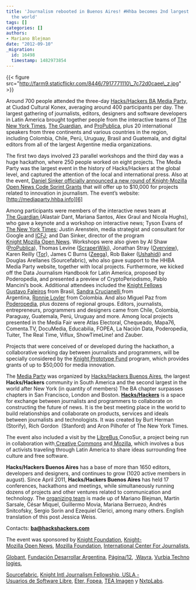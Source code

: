 ```yaml
---
title: 'Journalism rebooted in Buenos Aires! #Hhba becomes 2nd largest chapter in
  the world'
tags: []
categories: []
authors:
- Mariano Blejman
date: "2012-09-10"
_migration:
  id: 16498
  timestamp: 1482973854
---
```


{{< figure src="http://farm9.staticflickr.com/8446/7917771110\_7c72d0caee\_z.jpg" >}}

Around 700 people attended the three-day [Hacks/Hackers BA Media Party][1], at Ciudad Cultural Konex, averaging around 400 participants per day. The largest gathering of journalists, editors, designers and software developers in Latin America brought together people from the interactive teams of [The New York Times][2], [The Guardian][3], and [ProPublica][4], plus 20 international speakers from three continents and various countries in the region, including Colombia, Chile, Perú, Uruguay, Brasil and Guatemala, and digital editors from all of the largest Argentine media organizations.

The first two days involved 23 parallel workshops and the third day was a huge hackathon, where 250 people worked on eight projects. The Media Party was the largest event in the history of Hacks/Hackers at the global level, and captured the attention of the local and international press. Also at the event, [Daniel Sinker officially announced a new round of Knight-Mozilla Open News Code Sprint Grants][5] that will offer up to $10,000 for projects related to innovation in journalism. The event’s website: [http://mediaparty.hhba.info][6]

Among participants were members of the interactive news team at [The Guardian ][6](Alastair Dant, Mariana Santos, Alex Graul and Nicola Hughs), who gave a keynote and a workshop on interactive news; Tyson Evans of [The New York Times][6]; Justin Arenstein, media strategist and consultant for Google and [ICFJ][6]; and Dan Sinker, director of the program [Knight Mozilla Open News][6]. Workshops were also given by Al Shaw ([ProPublica][6]), Thomas Levine ([ScraperWiki][6]), Jonathan Stray ([Overview][6]), Karen Reilly ([Tor][6]), James C Burns ([Zeega][6]), Rob Baker ([Ushahidi][6]) and Douglas Arellanes (Sourcefabric), who also gave support to the HHBA Media Party website, together with local projects. Furthermore, we kicked off the Data Journalism Handbook for Latin America, proposed by Poderopedia, and presented a preview of CryptoPeriodismo, Pablo Mancini&#8217;s book. Additional attendees included the [Knight Fellows][7] [Gustavo Faleiros][6] from Brasil, [Sandra Crucianelli ][6]from Argentina, [Ronnie Lovler][6] from Colombia. And also Miguel Paz from [Poderopedia][6], plus dozens of regional groups. Editors, journalists, entrepreneurs, programmers and designers came from Chile, Colombia, Paraguay, Guatemala, Perú, Uruguay and more. Among local projects presented in the Media Fair were Atlas Electoral, Chequeado, Mapa76, Comenta.TV, DocuMedia, Educabilia, FOPEA, La Nación Data, Poderopedia, Tuiter, The Real Time, Viflux, ShowTimeLine! and Zauber.

Projects that were conceived of or developed during the hackathon, a collaborative working day between journalists and programmers, will be specially considered by the [Knight Prototype Fund][8] program, which provides grants of up to $50,000 for media innovation.

The [Media Party][6] was organized by [Hacks/Hackers Buenos Aires][6], the largest **Hacks/Hackers** community in South America and the second largest in the world after New York (in quantity of members) The BA chapter surpasses chapters in San Francisco, London and Boston. [**Hacks/Hackers**][6] is a space for exchange between journalists and programmers to collaborate on constructing the future of news. It is the best meeting place in the world to build relationships and collaborate on products, services and ideals between journalists and technologists. It was created by Burt Herman (Storify), Rich Gordon  (Stanford) and Aron Pilhofer of The New York Times.

The event also included a visit by the [LibreBus ][6]ConoSur, a project being run in collaboration with[ Creative Commons][6] and[ Mozilla][6], which involves a bus of activists traveling through Latin America to share ideas surrounding free culture and free software.

**Hacks/Hackers Buenos Aires** has a base of more than 1650 editors, developers and designers, and continues to grow (1020 active members in august). Since April 2011, **Hacks/Hackers Buenos Aires** has held 17 conferences, hackathons and meetings, while simultaneously running dozens of projects and other ventures related to communication and technology. The [organizing team][9] is made up of Mariano Blejman, Martín Sarsale, César Miquel, Guillermo Movia, Mariana Berruezo, Andrés Snitcofsky, Sergio Sorín and Ezequiel Clerici, among many others. English translation of this post Jessica Weiss.

Contacts: **[ba@hackshackers.com][6]**

The event was sponsored by [Knight Foundation][10], [Knight-Mozilla Open News][11], [Mozilla Foundation][12], [International Center For Journalists][13],

[Globant][14], [Fundación Desarrollar Argentina][15], [Página/12][16], [ Wayra][17], [Vurbia Technologies][18],

[Sourcefabric][19], [Knight Intl Journalism Fellowship][7],[ USLA -Usuarios de Software Libre][20], [Eter][21],[ Fopea][22], [TEA Imagen][23] y [NxtpLabs][24].

 [1]: http://www.meetup.com/HacksHackersBA/
 [2]: http://www.nytimes.com
 [3]: http://www.guardiannews.com/
 [4]: http://www.propublica.org/
 [5]: http://sinker.tumblr.com/post/30585668344/opennews-announcing-code-sprint-grants
 [6]: blank
 [7]: http://www.knight.icfj.org
 [8]: http://www.knightfoundation.org/prototype/
 [9]: http://mediaparty.hhba.info/?page_id=24
 [10]: http://www.knightfoundation.org
 [11]: http://www.mozillaopennews.org/
 [12]: http://www.mozilla.org
 [13]: http://www.icfj.org
 [14]: http://www.globant.com
 [15]: http://www.desarrollar.org
 [16]: http://www.pagina12.com.ar
 [17]: http://www.wayra.org
 [18]: http://www.vurbia.com
 [19]: http://www.sourcefabric.org
 [20]: http://www.usla.org.ar
 [21]: http://www.eter.com.ar
 [22]: http://www.fopea.org
 [23]: http://www.teaimagen.com.ar/
 [24]: http://www.nxtplabs.com